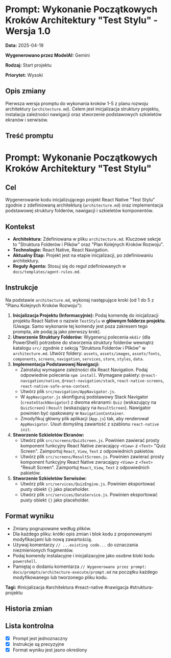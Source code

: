 # Prompt: Wykonanie Początkowych Kroków Architektury "Test Stylu" - Wersja 1.0

**Data:** 2025-04-19 <!-- Użyj aktualnej daty -->

**Wygenerowano przez ModelAI:** Gemini <!-- Zmień na model, który faktycznie wygenerował -->

**Rodzaj:** Start projektu

**Priorytet:** Wysoki

## Opis zmiany

Pierwsza wersja promptu do wykonania kroków 1-5 z planu rozwoju architektury (`architecture.md`). Celem jest inicjalizacja struktury projektu, instalacja zależności nawigacji oraz stworzenie podstawowych szkieletów ekranów i serwisów.

## Treść promptu

# Prompt: Wykonanie Początkowych Kroków Architektury "Test Stylu"

## Cel

Wygenerowanie kodu inicjalizującego projekt React Native "Test Stylu" zgodnie z zdefiniowaną architekturą (`architecture.md`) oraz implementacja podstawowej struktury folderów, nawigacji i szkieletów komponentów.

## Kontekst

- **Architektura:** Zdefiniowana w pliku `architecture.md`. Kluczowe sekcje to "Struktura Folderów i Plików" oraz "Plan Kolejnych Kroków Rozwoju".
- **Technologie:** React Native, React Navigation.
- **Aktualny Etap:** Projekt jest na etapie inicjalizacji, po zdefiniowaniu architektury.
- **Reguły Agenta:** Stosuj się do reguł zdefiniowanych w `docs/templates/agent-rules.md`.

## Instrukcje

Na podstawie `architecture.md`, wykonaj następujące kroki (od 1 do 5 z "Planu Kolejnych Kroków Rozwoju"):

1.  **Inicjalizacja Projektu (Informacyjnie):** Podaj komendę do inicjalizacji projektu React Native o nazwie `TestStylu` w **głównym folderze projektu**. (Uwaga: Samo wykonanie tej komendy jest poza zakresem tego prompta, ale podaj ją jako pierwszy krok).
2.  **Utworzenie Struktury Folderów:** Wygeneruj polecenia `mkdir` (dla PowerShell) potrzebne do stworzenia struktury folderów wewnątrz katalogu `src/` zgodnie z sekcją "Struktura Folderów i Plików" w `architecture.md`. Utwórz foldery: `assets`, `assets/images`, `assets/fonts`, `components`, `screens`, `navigation`, `services`, `store`, `styles`, `data`.
3.  **Implementacja Podstawowej Nawigacji:**
    - Zainstaluj wymagane zależności dla React Navigation. Podaj odpowiednie polecenia `npm install`. Wymagane pakiety: `@react-navigation/native`, `@react-navigation/stack`, `react-native-screens`, `react-native-safe-area-context`.
    - Utwórz plik `src/navigation/AppNavigator.js`.
    - W `AppNavigator.js` skonfiguruj podstawowy Stack Navigator (`createStackNavigator`) z dwoma ekranami: `Quiz` (wskazujący na `QuizScreen`) i `Result` (wskazujący na `ResultScreen`). Nawigator powinien być opakowany w `NavigationContainer`.
    - Zmodyfikuj główny plik aplikacji (`App.js`) tak, aby renderował `AppNavigator`. Usuń domyślną zawartość z szablonu `react-native init`.
4.  **Stworzenie Szkieletów Ekranów:**
    - Utwórz plik `src/screens/QuizScreen.js`. Powinien zawierać prosty komponent funkcyjny React Native zwracający `<View>` z `<Text>` "Quiz Screen". Zaimportuj `React`, `View`, `Text` z odpowiednich pakietów.
    - Utwórz plik `src/screens/ResultScreen.js`. Powinien zawierać prosty komponent funkcyjny React Native zwracający `<View>` z `<Text>` "Result Screen". Zaimportuj `React`, `View`, `Text` z odpowiednich pakietów.
5.  **Stworzenie Szkieletów Serwisów:**
    - Utwórz plik `src/services/QuizEngine.js`. Powinien eksportować pusty obiekt `{}` jako placeholder.
    - Utwórz plik `src/services/DataService.js`. Powinien eksportować pusty obiekt `{}` jako placeholder.

## Format wyniku

- Zmiany pogrupowane według plików.
- Dla każdego pliku: krótki opis zmian i blok kodu z proponowanymi modyfikacjami lub nową zawartością.
- Używaj komentarzy `// ...existing code...` do oznaczania niezmienionych fragmentów.
- Podaj komendy instalacyjne i inicjalizacyjne jako osobne bloki kodu `powershell`.
- Pamiętaj o dodaniu komentarza `// Wygenerowano przez prompt: docs/prompts/architecture-execute/prompt.md` na początku każdego modyfikowanego lub tworzonego pliku kodu.

**Tagi:** #inicjalizacja #architektura #react-native #nawigacja #struktura-projektu

## Historia zmian

<!-- Brak historii dla v1.0 -->

## Lista kontrolna

- [x] Prompt jest jednoznaczny
- [x] Instrukcje są precyzyjne
- [x] Format wyniku jest jasno określony
